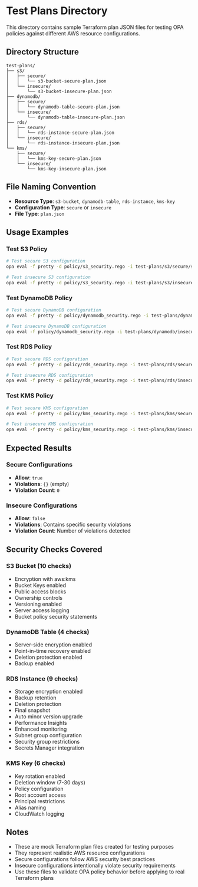 # Test Plans Directory

This directory contains sample Terraform plan JSON files for testing OPA policies against different AWS resource configurations.

## Directory Structure

```
test-plans/
├── s3/
│   ├── secure/
│   │   └── s3-bucket-secure-plan.json
│   └── insecure/
│       └── s3-bucket-insecure-plan.json
├── dynamodb/
│   ├── secure/
│   │   └── dynamodb-table-secure-plan.json
│   └── insecure/
│       └── dynamodb-table-insecure-plan.json
├── rds/
│   ├── secure/
│   │   └── rds-instance-secure-plan.json
│   └── insecure/
│       └── rds-instance-insecure-plan.json
└── kms/
    ├── secure/
    │   └── kms-key-secure-plan.json
    └── insecure/
        └── kms-key-insecure-plan.json
```

## File Naming Convention

- **Resource Type**: `s3-bucket`, `dynamodb-table`, `rds-instance`, `kms-key`
- **Configuration Type**: `secure` or `insecure`
- **File Type**: `plan.json`

## Usage Examples

### Test S3 Policy
```bash
# Test secure S3 configuration
opa eval -f pretty -d policy/s3_security.rego -i test-plans/s3/secure/s3-bucket-secure-plan.json "data.terraform.s3.security.allow"

# Test insecure S3 configuration
opa eval -f pretty -d policy/s3_security.rego -i test-plans/s3/insecure/s3-bucket-insecure-plan.json "data.terraform.s3.security.violations"
```

### Test DynamoDB Policy
```bash
# Test secure DynamoDB configuration
opa eval -f pretty -d policy/dynamodb_security.rego -i test-plans/dynamodb/secure/dynamodb-table-secure-plan.json "data.terraform.dynamodb.security.allow"

# Test insecure DynamoDB configuration
opa eval -f policy/dynamodb_security.rego -i test-plans/dynamodb/insecure/dynamodb-table-insecure-plan.json "data.terraform.dynamodb.security.violations"
```

### Test RDS Policy
```bash
# Test secure RDS configuration
opa eval -f pretty -d policy/rds_security.rego -i test-plans/rds/secure/rds-instance-secure-plan.json "data.terraform.rds.security.allow"

# Test insecure RDS configuration
opa eval -f pretty -d policy/rds_security.rego -i test-plans/rds/insecure/rds-instance-insecure-plan.json "data.terraform.rds.security.violations"
```

### Test KMS Policy
```bash
# Test secure KMS configuration
opa eval -f pretty -d policy/kms_security.rego -i test-plans/kms/secure/kms-key-secure-plan.json "data.terraform.kms.security.allow"

# Test insecure KMS configuration
opa eval -f pretty -d policy/kms_security.rego -i test-plans/kms/insecure/kms-key-insecure-plan.json "data.terraform.kms.security.violations"
```

## Expected Results

### Secure Configurations
- **Allow**: `true`
- **Violations**: `{}` (empty)
- **Violation Count**: `0`

### Insecure Configurations
- **Allow**: `false`
- **Violations**: Contains specific security violations
- **Violation Count**: Number of violations detected

## Security Checks Covered

### S3 Bucket (10 checks)
- Encryption with aws:kms
- Bucket Keys enabled
- Public access blocks
- Ownership controls
- Versioning enabled
- Server access logging
- Bucket policy security statements

### DynamoDB Table (4 checks)
- Server-side encryption enabled
- Point-in-time recovery enabled
- Deletion protection enabled
- Backup enabled

### RDS Instance (9 checks)
- Storage encryption enabled
- Backup retention
- Deletion protection
- Final snapshot
- Auto minor version upgrade
- Performance Insights
- Enhanced monitoring
- Subnet group configuration
- Security group restrictions
- Secrets Manager integration

### KMS Key (6 checks)
- Key rotation enabled
- Deletion window (7-30 days)
- Policy configuration
- Root account access
- Principal restrictions
- Alias naming
- CloudWatch logging

## Notes

- These are mock Terraform plan files created for testing purposes
- They represent realistic AWS resource configurations
- Secure configurations follow AWS security best practices
- Insecure configurations intentionally violate security requirements
- Use these files to validate OPA policy behavior before applying to real Terraform plans
